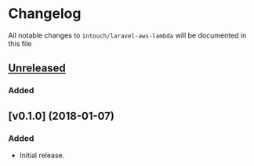 # Changelog

All notable changes to `intouch/laravel-aws-lambda` will be documented in this file

## [Unreleased]

### Added


## [v0.1.0] (2018-01-07)

### Added
* Initial release.

[Unreleased]: https://github.com/In-Touch/laravel-aws-lambda/compare/v0.1.0...HEAD
